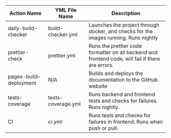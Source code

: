| Action Name            | YML File Name      | Description                                                                                       |
|------------------------|--------------------|---------------------------------------------------------------------------------------------------|
| daily-build-checker    | build-checker.yml  | Launches the project through docker, and checks for the images running. Runs nightly              |
| prettier-check         | prettier.yml       | Runs the prettier code formatter on all backend and frontend code, will fail if there are errors. |
| pages-build-deployment | N/A                | Builds and deploys the documentation to the GitHub website                                        |
| tests-coverage         | tests-coverage.yml | Runs backend and frontend tests and checks for failures. Runs nightly.                            |
| CI         | ci.yml | Runs tests and checks for failures in frontend. Runs when push or pull.                           |
